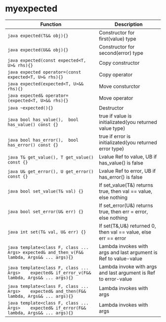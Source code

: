 # myexpected
| Function  | Description |
| ------------- | ------------- |
| ```java expected(T&& obj){}```  | Constructor for first(value) type  |
| ```java expected(U&& obj){}```  | Constructor for second(error) type  |
| ```java expected(const expected<T, U>& rhs){}``` | Copy constructor |
| ```java expected operator=(const expected<T, U>& rhs){}``` | Copy operator |
| ```java expected(expected<T, U>&& rhs){}``` | Move consturctor |
| ```java expected& operator=(expected<T, U>&& rhs){}``` | Move operator |
| ```java ~expected(){}``` | Destructor |
| ```java bool has_value(),  bool has_value() const {}``` | true if value is initializated(you returned value type) |
| ```java bool has_error(),  bool has_error() const {}```| true if error is initializated(you returned error type) |
| ```java T& get_value(), T get_value() const {}```| Lvalue Ref to value, UB if has_value() is false |
| ```java U& get_error(), U get_error() const {}```| Lvalue Ref to error, UB if has_error() is false |
| ```java bool set_value(T& val) {}```| If set_value(T&) returns true, then val == value, else nothing |
| ```java bool set_error(U& err) {}``` | If set_error(U&) returns true, then err = error, else nothing |
| ```java int set(T& val, U& err) {}```| If set(T&,U&) returned 0, then val == value, else err == error |
| ```java template<class F, class ... Args> expected& and_then_v(F&& lambda, Args&& ... args){}``` | Lambda invokes with args and last argument is Ref to value-value |
| ```java template<class F, class ... Args>    expected& if_error_v(F&& lambda, Args&& ... args){}``` | Lambda invoke with args and last argument is Ref to error-value |
| ```java template<class F, class ... Args>    expected& and_then(F&& lambda, Args&& ... args){}``` | Lambda invokes with args |
| ```java template<class F, class ... Args>    expected& if_error(F&& lambda, Args&& ... args){}``` | Lambda invokes with args |
